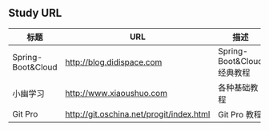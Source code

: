 
## Study URL

  标题              | URL                                        | 描述
--------------------|--------------------------------------------|-------------------------
  Spring-Boot&Cloud | http://blog.didispace.com                  | Spring-Boot&Cloud经典教程
  小幽学习          | http://www.xiaoushuo.com                   | 各种基础教程
  Git Pro           | http://git.oschina.net/progit/index.html   | Git Pro 教程



